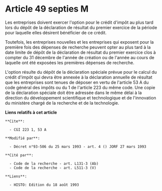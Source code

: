 # Article 49 septies M

Les entreprises doivent exercer l'option pour le crédit d'impôt au plus tard lors du dépôt de la déclaration de résultat du
premier exercice de la période pour laquelle elles désirent bénéficier de ce crédit.

Toutefois, les entreprises nouvelles et les entreprises qui exposent pour la première fois des dépenses de recherche peuvent
opter au plus tard à la date limite de dépôt de la déclaration de résultat du premier exercice clos à compter du 31 décembre
de l'année de création ou de l'année au cours de laquelle ont été exposées les premières dépenses de recherche.

L'option résulte du dépôt de la déclaration spéciale prévue pour le calcul du crédit d'impôt qui devra être annexée à la
déclaration annuelle de résultat que les entreprises sont tenues de déposer en vertu de l'article 53 A du code général des
impôts ou du 1 de l'article 223 du même code. Une copie de la déclaration spéciale doit être adressée dans le même délai à la
direction du développement scientifique et technologique et de l'innovation du ministère chargé de la recherche et de la
technologie.

**Liens relatifs à cet article**

	**Cite**:

	  - CGI 223 1, 53 A

	**Modifié par**:

	  - Décret n°93-506 du 25 mars 1993 - art. 4 () JORF 27 mars 1993

	**Cité par**:

	  - Code de la recherche - art. L131-3 (Ab)
	  - Code de la recherche - art. L511-3 (V)

	**Liens**:

	  - HISTO: Edition du 18 août 1993
